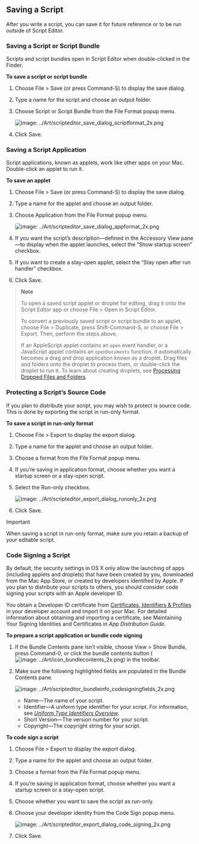 ## Saving a Script

After you write a script, you can save it for future reference or to be run outside of Script Editor.

### Saving a Script or Script Bundle

Scripts and script bundles open in Script Editor when double-clicked in the Finder.

**To save a script or script bundle**

1. Choose File > Save (or press Command-S) to display the save dialog.
2. Type a name for the script and choose an output folder.
3. Choose Script or Script Bundle from the File Format popup menu.

   ![image: ../Art/scripteditor_save_dialog_scriptformat_2x.png](Art/scripteditor_save_dialog_scriptformat_2x.png)
4. Click Save.

### Saving a Script Application

Script applications, known as applets, work like other apps on your Mac. Double-click an applet to run it.

**To save an applet**

1. Choose File > Save (or press Command-S) to display the save dialog.
2. Type a name for the applet and choose an output folder.
3. Choose Application from the File Format popup menu.

   ![image: ../Art/scripteditor_save_dialog_appformat_2x.png](Art/scripteditor_save_dialog_appformat_2x.png)
4. If you want the script’s description—defined in the Accessory View pane—to display when the applet launches, select the “Show startup screen” checkbox.
5. If you want to create a stay-open applet, select the “Stay open after run handler” checkbox.
6. Click Save.

> **Note**
>
>
> To open a saved script applet or droplet for editing, drag it onto the Script Editor app or choose File > Open in Script Editor.
>
> To convert a previously saved script or script bundle to an applet, choose File > Duplicate, press Shift-Command-S, or choose File > Export. Then, perform the steps above.
>
> If an AppleScript applet contains an `open` event handler, or a JavaScript applet contains an `openDocuments` function, it automatically becomes a drag and drop application known as a droplet. Drag files and folders onto the droplet to process them, or double-click the droplet to run it. To learn about creating droplets, see [Processing Dropped Files and Folders](ProcessDroppedFilesandFolders.md#//apple_ref/doc/uid/TP40016239-CH53-SW1).

### Protecting a Script’s Source Code

If you plan to distribute your script, you may wish to protect is source code. This is done by exporting the script in run-only format.

**To save a script in run-only format**

1. Choose File > Export to display the export dialog.
2. Type a name for the applet and choose an output folder.
3. Choose a format from the File Format popup menu.
4. If you’re saving in application format, choose whether you want a startup screen or a stay-open script.
5. Select the Run-only checkbox.

   ![image: ../Art/scripteditor_export_dialog_runonly_2x.png](Art/scripteditor_export_dialog_runonly_2x.png)
6. Click Save.

Important

When saving a script in run-only format, make sure you retain a backup of your editable script.

### Code Signing a Script

By default, the security settings in OS X only allow the launching of apps (including applets and droplets) that have been created by you, downloaded from the Mac App Store, or created by developers identified by Apple. If you plan to distribute your scripts to others, you should consider code signing your scripts with an Apple developer ID.

You obtain a Developer ID certificate from [Certificates, Identifiers & Profiles](https://developer.apple.com/account/mac/certificate/) in your developer account and import it on your Mac. For detailed information about obtaining and importing a certificate, see Maintaining Your Signing Identities and Certificates in *App Distribution Guide*.

**To prepare a script application or bundle code signing**

1. If the Bundle Contents pane isn’t visible, choose View > Show Bundle, press Command-0, or click the bundle contents button (![image: ../Art/icon_bundlecontents_2x.png](Art/icon_bundlecontents_2x.png)) in the toolbar.
2. Make sure the following highlighted fields are populated in the Bundle Contents pane.

   ![image: ../Art/scripteditor_bundleinfo_codesigningfields_2x.png](Art/scripteditor_bundleinfo_codesigningfields_2x.png)
   * Name—The name of your script.
   * Identifier—A uniform type identifier for your script. For information, see *[Uniform Type Identifiers Overview](../../../FileManagement/Conceptual/understanding_utis/understand_utis_intro/understand_utis_intro.html#//apple_ref/doc/uid/TP40001319)*.
   * Short Version—The version number for your script.
   * Copyright—The copyright string for your script.

**To code sign a script**

1. Choose File > Export to display the export dialog.
2. Type a name for the applet and choose an output folder.
3. Choose a format from the File Format popup menu.
4. If you’re saving in application format, choose whether you want a startup screen or a stay-open script.
5. Choose whether you want to save the script as run-only.
6. Choose your developer identity from the Code Sign popup menu.

   ![image: ../Art/scripteditor_export_dialog_code_signing_2x.png](Art/scripteditor_export_dialog_code_signing_2x.png)
7. Click Save.
